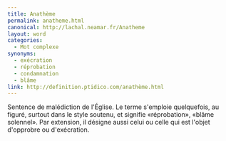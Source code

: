```yaml
---
title: Anathème
permalink: anatheme.html
canonical: http://lachal.neamar.fr/Anatheme
layout: word
categories:
  - Mot complexe
synonyms:
  - exécration
  - réprobation
  - condamnation
  - blâme
link: http://definition.ptidico.com/anathème.html
---
```


Sentence de malédiction de l'Église.
Le terme s'emploie quelquefois, au figuré, surtout dans le style soutenu, et signifie «réprobation», «blâme solennel».
Par extension, il désigne aussi celui ou celle qui est l'objet d'opprobre ou d'exécration. 

